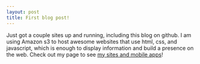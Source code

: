```yaml
---
layout: post
title: First blog post!
---
```

Just got a couple sites up and running, including this blog on github. I am using Amazon s3 to host awesome websites that use html, css, and javascript, which is enough to display information and build a presence on the web. Check out my page to see [my sites and mobile apps](https://lukascarvajal.neocities.org)! 
